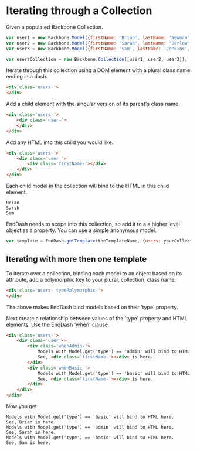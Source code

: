 Iterating through a Collection
==============================

Given a populated Backbone Collection.

```javascript
var user1 = new Backbone.Model({firstName: 'Brian', lastName: 'Newman', type: 'basic'});
var user2 = new Backbone.Model({firstName: 'Sarah', lastName: 'Berlow', type: 'admin'});
var user3 = new Backbone.Model({firstName: 'Sam', lastName: 'Jenkins', type: 'basic'});

var usersCollection = new Backbone.Collection([user1, user2, user3]);
```

Iterate through this collection using a DOM element with a plural
class name ending in a dash.

```html
<div class='users-'>
</div>
```

Add a child element with the singular version of its parent's class name.

```html
<div class='users-'>
	<div class='user-'>
	</div>
</div>
```

Add any HTML into this child you would like.

```html
<div class='users-'>
	<div class='user-'>
		<div class='firstName-'></div>
	</div>
</div>
```

Each child model in the collection will bind to the HTML in
this child element.

```
Brian
Sarah
Sam
```

EndDash needs to scope into this collection, so add it to a
a higher level object as a property. You can use a simple anonymous 
model.

```javascript
var template = EndDash.getTemplate(theTemplateName, {users: yourCollection});
```

## Iterating with more then one template

To iterate over a collection, binding each model 
to an object based on its attribute, add a polymorphic
key to your plural, collection, class name.

```html
<div class='users- typePolymorphic-'>
</div>
```

The above makes EndDash bind models based on their
'type' property.

Next create a relationship between values of the 'type'
property and HTML elements. Use the EndDash 'when' clause.

```html
<div class='users-'>
	<div class='user'->
		<div class='whenAdmin-'>
			Models with Model.get('type') == 'admin' will bind to HTML here.
			See, <div class='firstName-'></div> is here.
		</div>
		<div class='whenBasic-'>
			Models with Model.get('type') == 'basic' will bind to HTML here. 
			See, <div class='firstName-'></div> is here.
		</div>
	</div>
</div>
```

Now you get.

```
Models with Model.get('type') == 'basic' will bind to HTML here. 
See, Brian is here.
Models with Model.get('type') == 'admin' will bind to HTML here.
See, Sarah is here.
Models with Model.get('type') == 'basic' will bind to HTML here. 
See, Sam is here.
```
